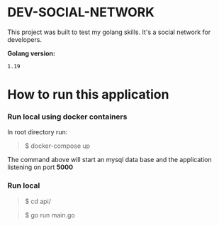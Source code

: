 # DEV-SOCIAL-NETWORK

This project was built to test my golang skills. It's a social network for developers.

**Golang version:**

    1.19

# How to run this application
### Run local using docker containers 
In root directory run:
> $ docker-compose up

The command above will start an mysql data base and the application listening on port **5000**

### Run local
> $ cd api/

> $ go run main.go
